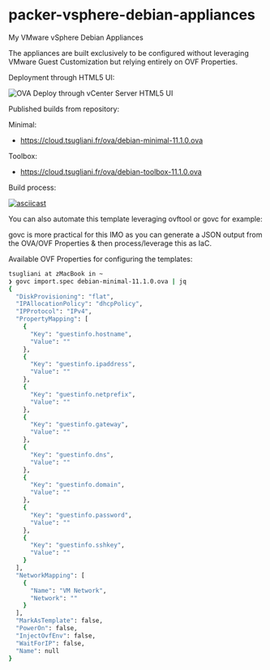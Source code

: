 # packer-vsphere-debian-appliances

My VMware vSphere Debian Appliances

The appliances are built exclusively to be configured without leveraging VMware Guest Customization but relying entirely on OVF Properties.

Deployment through HTML5 UI:

![OVA Deploy through vCenter Server HTML5 UI](https://cloud.tsugliani.fr/img/debian-vsphere-ovf-properties.png)

Published builds from repository:

Minimal:

- https://cloud.tsugliani.fr/ova/debian-minimal-11.1.0.ova

Toolbox:

- https://cloud.tsugliani.fr/ova/debian-toolbox-11.1.0.ova

Build process:

[![asciicast](https://asciinema.org/a/wj7n9czneZs80jg35x9DcoOt0.svg)](https://asciinema.org/a/wj7n9czneZs80jg35x9DcoOt0)

You can also automate this template leveraging ovftool or govc for example:

govc is more practical for this IMO as you can generate a JSON output from the OVA/OVF Properties & then process/leverage this as IaC.

Available OVF Properties for configuring the templates:

```bash
tsugliani at zMacBook in ~
❯ govc import.spec debian-minimal-11.1.0.ova | jq
{
  "DiskProvisioning": "flat",
  "IPAllocationPolicy": "dhcpPolicy",
  "IPProtocol": "IPv4",
  "PropertyMapping": [
    {
      "Key": "guestinfo.hostname",
      "Value": ""
    },
    {
      "Key": "guestinfo.ipaddress",
      "Value": ""
    },
    {
      "Key": "guestinfo.netprefix",
      "Value": ""
    },
    {
      "Key": "guestinfo.gateway",
      "Value": ""
    },
    {
      "Key": "guestinfo.dns",
      "Value": ""
    },
    {
      "Key": "guestinfo.domain",
      "Value": ""
    },
    {
      "Key": "guestinfo.password",
      "Value": ""
    },
    {
      "Key": "guestinfo.sshkey",
      "Value": ""
    }
  ],
  "NetworkMapping": [
    {
      "Name": "VM Network",
      "Network": ""
    }
  ],
  "MarkAsTemplate": false,
  "PowerOn": false,
  "InjectOvfEnv": false,
  "WaitForIP": false,
  "Name": null
}
```
